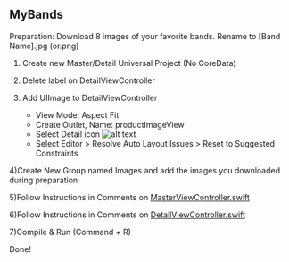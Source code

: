 ## MyBands

Preparation: Download 8 images of your favorite bands. Rename to [Band Name].jpg (or.png)

1) Create new Master/Detail Universal Project (No CoreData)

2) Delete label on DetailViewController

3) Add UIImage to DetailViewController

   - View Mode: Aspect Fit
   - Create Outlet, Name: productImageView
   - Select Detail icon 
     ![alt text](format.png "layout")
   - Select Editor > Resolve Auto Layout Issues > Reset to Suggested Constraints
   
4)Create New Group named Images and add the images you downloaded during preparation

5)Follow Instructions in Comments on [MasterViewController.swift](https://raw.githubusercontent.com/ioscourse/MyFavBands/master/MyFavBands/MasterViewController.swift)

6)Follow Instructions in Comments on [DetailViewController.swift](https://raw.githubusercontent.com/ioscourse/MyFavBands/master/MyFavBands/DetailViewController.swift)

7)Compile & Run (Command + R)

Done!
